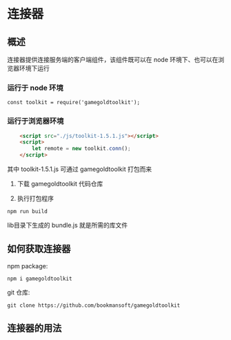 # 连接器

## 概述
连接器提供连接服务端的客户端组件，该组件既可以在 node 环境下、也可以在浏览器环境下运行

### 运行于 node 环境

```
const toolkit = require('gamegoldtoolkit');
```

### 运行于浏览器环境

```html
    <script src="./js/toolkit-1.5.1.js"></script>
    <script>
        let remote = new toolkit.conn();
    </script>
```

其中 toolkit-1.5.1.js 可通过 gamegoldtoolkit 打包而来

1. 下载 gamegoldtoolkit 代码仓库

2. 执行打包程序
```
npm run build
```
lib目录下生成的 bundle.js 就是所需的库文件

## 如何获取连接器

npm package:
```
npm i gamegoldtoolkit
```

git 仓库:
```
git clone https://github.com/bookmansoft/gamegoldtoolkit
```

## 连接器的用法
